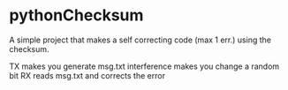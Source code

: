 # pythonChecksum

A simple project that makes a self correcting code (max 1 err.) using the checksum.

TX makes you generate msg.txt
interference makes you change a random bit
RX reads msg.txt and corrects the error
